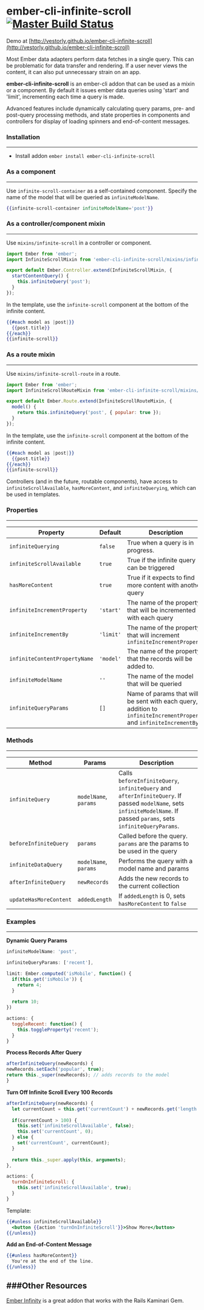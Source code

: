 # ember-cli-infinite-scroll [![Master Build Status](https://circleci.com/gh/Vestorly/ember-cli-infinite-scroll.png?style=shield)](https://circleci.com/gh/Vestorly/ember-cli-infinite-scroll/tree/master) 
Demo at [http://vestorly.github.io/ember-cli-infinite-scroll](http://vestorly.github.io/ember-cli-infinite-scroll)

Most Ember data adapters perform data fetches in a single query. This can be problematic for data transfer and rendering. If a user never views the content, it can also put unnecessary strain on an app.   

**ember-cli-infinite-scroll** is an ember-cli addon that can be used as a mixin or a component. By default it issues ember data queries using 'start' and 'limit', incrementing each time a query is made. 

Advanced features include dynamically calculating query params, pre- and post-query processing methods, and state properties in components and controllers for display of loading spinners and end-of-content messages. 

### Installation
---

* Install addon `ember install ember-cli-infinite-scroll`

### As a component
---

Use `infinite-scroll-container` as a self-contained component. Specify the name of the model that will be queried as `infiniteModelName`.

```handlebars
{{infinite-scroll-container infiniteModelName='post'}}
```

### As a controller/component mixin
---

Use `mixins/infinite-scroll` in a controller or component.

```javascript
import Ember from 'ember';
import InfiniteScrollMixin from 'ember-cli-infinite-scroll/mixins/infinite-scroll';

export default Ember.Controller.extend(InfiniteScrollMixin, {
  startContentQuery() {
    this.infiniteQuery('post');
  }
});
```

In the template, use the `infinite-scroll` component at the bottom of the 
infinite content.

```handlebars
{{#each model as |post|}}
  {{post.title}}
{{/each}}
{{infinite-scroll}}
```

### As a route mixin
---

Use `mixins/infinite-scroll-route` in a route.

```javascript
import Ember from 'ember';
import InfiniteScrollRouteMixin from 'ember-cli-infinite-scroll/mixins/infinite-scroll-route';

export default Ember.Route.extend(InfiniteScrollRouteMixin, {
  model() {
    return this.infiniteQuery('post', { popular: true });
  }
});
```

In the template, use the `infinite-scroll` component at the bottom of the infinite content.

```handlebars
{{#each model as |post|}}
  {{post.title}}
{{/each}}
{{infinite-scroll}}
```

Controllers (and in the future, routable components), have access to `infiniteScrollAvailable`, `hasMoreContent`, and `infiniteQuerying`, which can be used in templates.

### Properties
---

| Property | Default | Description |
|----------|-------------|---------|
| `infiniteQuerying` | `false` | True when a query is in progress. |
| `infiniteScrollAvailable` | `true` | True if the infinite query can be triggered |
| `hasMoreContent` | `true` | True if it expects to find more content with another query |
| `infiniteIncrementProperty` | `'start'` | The name of the property that will be incremented with each query |
| `infiniteIncrementBy` | `'limit'` | The name of the property that will increment `infiniteIncrementProperty` |
| `infiniteContentPropertyName` | `'model'` | The name of the property that the records will be added to. |
| `infiniteModelName` | `''` | The name of the model that will be queried |
| `infiniteQueryParams` | `[]` | Name of params that will be sent with each query, in addition to `infiniteIncrementProperty` and `infiniteIncrementBy` |

### Methods 
---

| Method | Params | Description |
|--------|--------|-------------|
| `infiniteQuery` | `modelName`, `params` | Calls `beforeInfiniteQuery`, `infiniteQuery` and `afterInfiniteQuery`. If passed `modelName`, sets `infiniteModelName`. If passed `params`, sets `infiniteQueryParams`. |
| `beforeInfiniteQuery` | `params` | Called before the query. `params` are the params to be used in the query |
| `infiniteDataQuery` | `modelName`, `params` | Performs the query with a model name and params |
| `afterInfiniteQuery` | `newRecords` | Adds the new records to the current collection |
| `updateHasMoreContent` | `addedLength` | If `addedLength` is 0, sets `hasMoreContent` to `false` |

### Examples
---

**Dynamic Query Params**

```javascript
infiniteModelName: 'post',

infiniteQueryParams: ['recent'],

limit: Ember.computed('isMobile', function() {
  if(this.get('isMobile')) {
    return 4;
  }
   
  return 10;
})

actions: {
  toggleRecent: function() {
    this.toggleProperty('recent');
  }
}
```


**Process Records After Query**

```javascript
afterInfiniteQuery(newRecords) {
newRecords.setEach('popular', true);
return this._super(newRecords); // adds records to the model
}
```


**Turn Off Infinite Scroll Every 100 Records** 

```javascript
afterInfiniteQuery(newRecords) {
  let currentCount = this.get('currentCount') + newRecords.get('length');
  
  if(currentCount > 100) {
    this.set('infiniteScrollAvailable', false);
    this.set('currentCount', 0);
  } else {
    set('currentCount', currentCount);
  } 
  
  return this._super.apply(this, arguments);
},

actions: {
  turnOnInfiniteScroll: {
    this.set('infiniteScrollAvailable', true);
  }
}
```

Template:
```handlebars
{{#unless infiniteScrollAvailable}}
  <button {{action 'turnOnInfiniteScroll'}}>Show More</button>
{{/unless}}
```

**Add an End-of-Content Message**

```handlebars
{{#unless hasMoreContent}}
  You're at the end of the line.
{{/unless}}
```

###Other Resources
---

[Ember Infinity](http://hhff.github.io/ember-infinity/) is a great addon that works with the Rails Kaminari Gem.